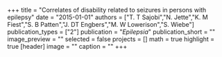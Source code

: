 +++
title = "Correlates of disability related to seizures in persons with epilepsy"
date = "2015-01-01"
authors = ["T. T Sajobi","N. Jette","K. M Fiest","S. B Patten","J. DT Engbers","M. W Lowerison","S. Wiebe"]
publication_types = ["2"]
publication = "_Epilepsia_"
publication_short = ""
image_preview = ""
selected = false
projects = []
math = true
highlight = true
[header]
image = ""
caption = ""
+++

